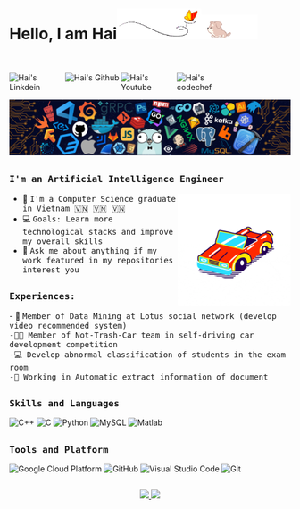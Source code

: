 # Hello, I am Hai<img src="images/butterfly.gif" width=30%><img src="images/dog.gif" width=20%>
<br><br>
<a href="https://www.linkedin.com/in/bui-hai-68b224192/">
  <img align="left" alt="Hai's Linkdein" width="100px" src="https://img.shields.io/badge/Linkedin-0A66C2?style=for-the-badge&logo=Linkedin&logoColor=white" />
</a>
<a href="https://github.com/BuiNgocHai">
  <img align="left" alt="Hai's Github" width="100px" src="https://img.shields.io/badge/Github-181717?style=for-the-badge&logo=Github&logoColor=white" />
</a>
<a href="https://www.youtube.com/channel/UCDUaQCTuj7qAIx6TMgW8XqA">
  <img align="left" alt="Hai's Youtube" width="100px" src="https://img.shields.io/badge/YouTube-FF0000?style=for-the-badge&logo=YouTube&logoColor=white" />
</a>
<a href="mailto:buingochai191@gmail.com">
  <img align="left" alt="Hai's codechef" width="100px" src="https://img.shields.io/badge/Gmail-EA4335?style=for-the-badge&logo=Gmail&logoColor=white" />
</a>

<br><br>
![](https://github.com/BuiNgocHai/BuiNgocHai/blob/master/images/header_1.png)

##
<div>
  <h3><b><samp>I'm an Artificial Intelligence Engineer</samp></b></h3>
<img align="right" src="https://github.com/BuiNgocHai/BuiNgocHai/blob/master/images/car.gif" width="40%"/>

- 🔭 <samp>I'm a Computer Science graduate in Vietnam 🇻🇳 🇻🇳 🇻🇳 
- 💻 <samp>Goals: Learn more technological stacks and improve my overall skills
- 💬 <samp>Ask me about anything if my work featured in my repositories interest you

</div>

##
<div>
<h3><b><samp>Experiences:</samp></b></h3>
- 👷 <samp>Member of Data Mining at Lotus social network (develop video recommended system) <br>
-🕵🏻 <samp>Member of Not-Trash-Car team in self-driving car development competition <br>
-💻  <samp>Develop abnormal classification of students in the exam room <br>
-🔬 <samp>Working in Automatic extract information of document <br>
  </div>
  
##
 
<div>
<h3><b><samp>Skills and Languages</samp></b></h3>

![C++](https://img.shields.io/badge/C++-00599C?style=flat-square&logo=c%2B%2B&logoColor=white)
![C](https://img.shields.io/badge/C-27338e?style=flat-square&logo=c&logoColor=white)
![Python](https://img.shields.io/badge/Python-3776AB?style=flat-square&logo=Python&logoColor=white)
![MySQL](https://img.shields.io/badge/MySQL-4479A1?style=flat-square&logo=MySQL&logoColor=white)
![Matlab](https://img.shields.io/badge/MATLAB-800000?style=flat-square&logo=MathWorks&logoColor=white)
    </span>
  </div>
  
##
  
<h3><b><samp>Tools and Platform</samp></b></h3>

![Google Cloud Platform](https://img.shields.io/badge/Google_Cloud-4285F4?style=flat-square&logo=google-cloud&logoColor=white)
![GitHub](https://img.shields.io/badge/GitHub-181717?style=flat-square&logo=github)
![Visual Studio Code](https://img.shields.io/badge/Visual_Studio_Code-007ACC?style=flat-square&logo=Visual-Studio-Code&logoColor=white)
![Git](https://img.shields.io/badge/Git-F05032?style=flat-square&logo=Git&logoColor=white)
</span>
  
##

<p align="center">
  <a href="https://github.com/BuiNgocHai"><span>    
    <img width="54%" src="https://github-readme-stats.vercel.app/api?username=BuiNgocHai&count_private=true&show_icons=true&theme=radical&&include_all_commits=true" />
    <img height="180em" src="https://github-readme-stats-eight-theta.vercel.app/api/top-langs/?username=BuiNgocHai&hide=html,css,javascript,scss&layout=compact&langs_count=8&theme=radical"/>
    </span></a>
</p>
  
<!--



![image](https://github.com/BuiNgocHai/BuiNgocHai/blob/master/dino.gif)
**BuiNgocHai/BuiNgocHai** is a ✨ _special_ ✨ repository because its `README.md` (this file) appears on your GitHub profile.
<img width="48%" src="https://github-readme-streak-stats.herokuapp.com/?user=BuiNgocHai&theme=radical" />

<img align="center" src="https://github-profile-summary-cards.vercel.app/api/cards/profile-details?username=BuiNgocHai&theme=dracula" />
Here are some ideas to get you started:
  
## <p align="center"><h4 align="center"><samp> I'm an Artificial Intelligence Engineer </samp></h4></p>

- 🌱 I’m currently learning ...
- 👯 I’m looking to collaborate on ...
- 🤔 I’m looking for help with ...
- 💬 Ask me about ...
- 📫 How to reach me: ...
- 😄 Pronouns: ...
- ⚡ Fun fact: ...
-->
